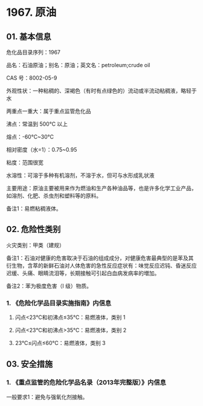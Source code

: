 # 1967. 原油

## 01. 基本信息

危化品目录序列：1967

品名：石油原油；别名：原油；英文名：petroleum;crude oil

CAS 号：8002-05-9

外观性状：一种粘稠的、深褐色（有时有点绿色的）流动或半流动粘稠液，略轻于水

两重点一重大：属于重点监管危化品

沸点：常温到 500℃ 以上

熔点：-60℃~30℃

相对密度（水=1）：0.75~0.95

粘度：范围很宽

水溶性：可溶于多种有机溶剂，不溶于水，但可与水形成乳状液

主要用途：原油主要被用来作为燃油和生产各种油品等，也是许多化学工业产品，如溶剂、化肥、杀虫剂和塑料等的原料。

备注1：易燃粘稠液体。

## 02. 危险性类别

火灾类别：甲类（建规）

备注1：石油对健康的危害取决于石油的组成成分，对健康危害最典型的是苯及其衍生物，含萃的新鲜石油对人体危害的急性反应症状有：味觉反应迟钝、昏迷反应迟缓、头痛、眼睛流泪等，长期接触可引起白血病发病率的増加。

备注2：苯为极度危害（Ⅰ 级）物质。

### 1. 《危险化学品目录实施指南》内信息

1) 闪点<23℃和初沸点≤35℃：易燃液体，类别 1

2) 闪点<23℃和初沸点>35℃：易燃液体，类别 2  
 
3) 23℃≤闪点≤60℃：易燃液体，类别 3

## 03. 安全措施

### 1. 《重点监管的危险化学品名录（2013年完整版）》内信息

一般要求1：避免与强氧化剂接触。

